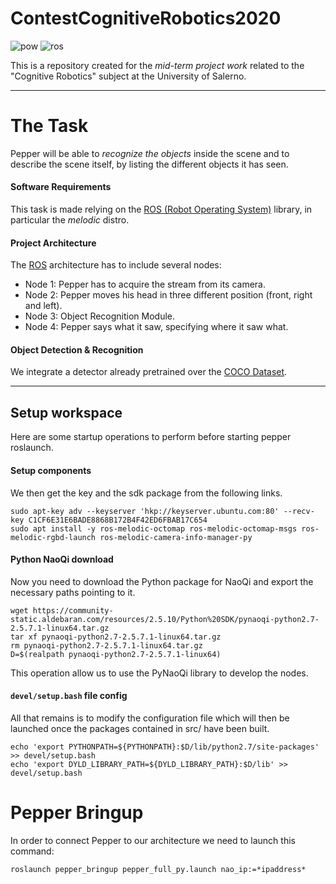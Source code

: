# ContestCognitiveRobotics2020
![pow](https://img.shields.io/badge/Powered%20By-dev--guys--unisa-blue)
![ros](https://img.shields.io/badge/ROS%20Version-melodic-orange)

This is a repository created for the *mid-term project work* related to the "Cognitive Robotics" subject at the University of Salerno.
___
# The Task
Pepper will be able to *recognize the objects* inside the scene and to describe the scene itself, by listing the different objects it has seen.

#### Software Requirements
This task is made relying on the [ROS (Robot Operating System)](https://wiki.ros.org) library, in particular the *melodic* distro.

#### Project Architecture
The [ROS](https://wiki.ros.org) architecture has to include several nodes:
* Node 1: Pepper has to acquire the stream from its camera.
* Node 2: Pepper moves his head in three different position (front, right and left).
* Node 3: Object Recognition Module.
* Node 4: Pepper says what it saw, specifying where it saw what.

#### Object Detection & Recognition
We integrate a detector already pretrained over the [COCO Dataset](https://cocodataset.org/#home).
___
## Setup workspace
Here are some startup operations to perform before starting pepper roslaunch.

#### Setup components
We then get the key and the sdk package from the following links.
```shell
sudo apt-key adv --keyserver 'hkp://keyserver.ubuntu.com:80' --recv-key C1CF6E31E6BADE8868B172B4F42ED6FBAB17C654
sudo apt install -y ros-melodic-octomap ros-melodic-octomap-msgs ros-melodic-rgbd-launch ros-melodic-camera-info-manager-py
```

#### Python NaoQi download
Now you need to download the Python package for NaoQi and export the necessary paths pointing to it.

```shell
wget https://community-static.aldebaran.com/resources/2.5.10/Python%20SDK/pynaoqi-python2.7-2.5.7.1-linux64.tar.gz
tar xf pynaoqi-python2.7-2.5.7.1-linux64.tar.gz
rm pynaoqi-python2.7-2.5.7.1-linux64.tar.gz
D=$(realpath pynaoqi-python2.7-2.5.7.1-linux64)
```

This operation allow us to use the PyNaoQi library to develop the nodes.


#### ```devel/setup.bash``` file config
All that remains is to modify the configuration file which will then be launched once the packages contained in src/ have been built.

```shell
echo 'export PYTHONPATH=${PYTHONPATH}:$D/lib/python2.7/site-packages' >> devel/setup.bash
echo 'export DYLD_LIBRARY_PATH=${DYLD_LIBRARY_PATH}:$D/lib' >> devel/setup.bash
```

# Pepper Bringup
In order to connect Pepper to our architecture we need to launch this command:
```shell
roslaunch pepper_bringup pepper_full_py.launch nao_ip:=*ipaddress*
```